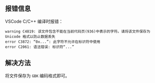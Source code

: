 ## 报错信息
VSCode C/C++ 编译时报错：
```
warning C4819: 该文件包含不能在当前代码页(936)中表示的字符。请将该文件保存为 Unicode 格式以防止数据丢失
error C3872: “0x...”: 此字符不允许在标识符中使用
error C2061: 语法错误: 标识符“...”
```


## 解决方法
将文件保存为 `GBK` 编码格式即可。
